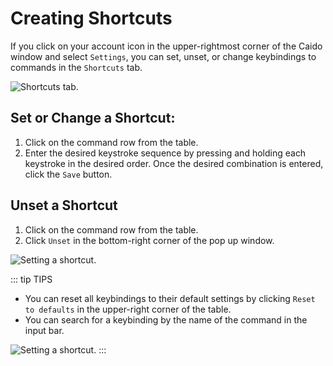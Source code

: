 # Creating Shortcuts

If you click on your account icon in the upper-rightmost corner of the Caido window and select `Settings`, you can set, unset, or change keybindings to commands in the `Shortcuts` tab.

<img alt="Shortcuts tab." src="/_images/shortcuts.png" center/>

## Set or Change a Shortcut:

1. Click on the command row from the table.
2. Enter the desired keystroke sequence by pressing and holding each keystroke in the desired order. Once the desired combination is entered, click the `Save` button.

## Unset a Shortcut

1. Click on the command row from the table.
2. Click `Unset` in the bottom-right corner of the pop up window.

<img alt="Setting a shortcut." src="/_images/keystroke_combo.png" center/>

::: tip TIPS

- You can reset all keybindings to their default settings by clicking `Reset to defaults` in the upper-right corner of the table.
- You can search for a keybinding by the name of the command in the input bar.

<img alt="Setting a shortcut." src="/_images/shortcut_search_reset.png" center no-shadow/>
:::
